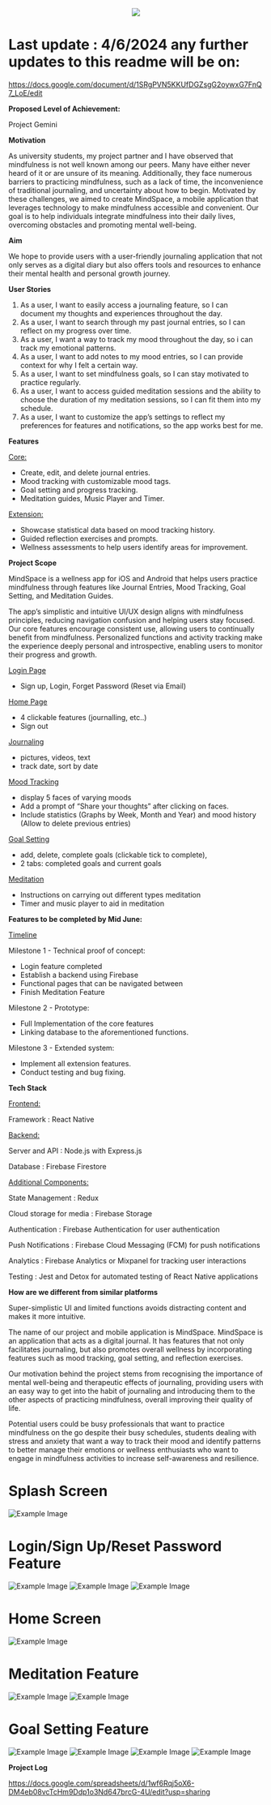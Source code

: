<p align="center">
  <img src=assets/MINDSPACE.png>
</p>

<h1>Last update : 4/6/2024 any further updates to this readme will be on:</h1>

https://docs.google.com/document/d/1SRgPVN5KKUfDGZsgG2oywxG7FnQ7_LoE/edit

**Proposed Level of Achievement:**

Project Gemini

**Motivation** 

As university students, my project partner and I have observed that mindfulness is not well known among our peers. Many have either never heard of it or are unsure of its meaning. Additionally, they face numerous barriers to practicing mindfulness, such as a lack of time, the inconvenience of traditional journaling, and uncertainty about how to begin. Motivated by these challenges, we aimed to create MindSpace, a mobile application that leverages technology to make mindfulness accessible and convenient. Our goal is to help individuals integrate mindfulness into their daily lives, overcoming obstacles and promoting mental well-being.


**Aim**

We hope to provide users with a user-friendly journaling application that not only serves as a digital diary but also offers tools and resources to enhance their mental health and personal growth journey.


**User Stories**

1. As a user, I want to easily access a journaling feature, so I can document my thoughts and experiences throughout the day.
2. As a user, I want to search through my past journal entries, so I can reflect on my progress over time.
3. As a user, I want a way to track my mood throughout the day, so i can track my emotional patterns.
4. As a user, I want to add notes to my mood entries, so I can provide context for why I felt a certain way.
5. As a user, I want to set mindfulness goals, so I can stay motivated to practice regularly.
6. As a user, I want to access guided meditation sessions and the ability to choose the duration of my meditation sessions, so I can fit them into my schedule.
7. As a user, I want to customize the app’s settings to reflect my preferences for features and notifications, so the app works best for me.

**Features**

<ins>Core:</ins>

- Create, edit, and delete journal entries.
- Mood tracking with customizable mood tags.
- Goal setting and progress tracking.
- Meditation guides, Music Player and Timer.
  
<ins>Extension:</ins>

- Showcase statistical data based on mood tracking history.
- Guided reflection exercises and prompts.
- Wellness assessments to help users identify areas for improvement. 


**Project Scope**

MindSpace is a wellness app for iOS and Android that helps users practice mindfulness through features like Journal Entries, Mood Tracking, Goal Setting, and Meditation Guides.

The app’s simplistic and intuitive UI/UX design aligns with mindfulness principles, reducing navigation confusion and helping users stay focused. Our core features encourage consistent use, allowing users to continually benefit from mindfulness. Personalized functions and activity tracking make the experience deeply personal and introspective, enabling users to monitor their progress and growth.


<ins>Login Page</ins>

- Sign up, Login, Forget Password (Reset via Email)

<ins>Home Page</ins>

- 4 clickable features (journalling, etc..)
- Sign out

<ins>Journaling</ins>

- pictures, videos, text 
- track date, sort by date 

<ins>Mood Tracking</ins>

- display 5 faces of varying moods
- Add a prompt of “Share your thoughts” after clicking on faces.
- Include statistics (Graphs by Week, Month and Year) and mood history (Allow to delete previous entries)


<ins>Goal Setting</ins>

- add, delete, complete goals (clickable tick to complete), 
- 2 tabs: completed goals and current goals

<ins>Meditation</ins>

- Instructions on carrying out different types meditation
- Timer and music player to aid in meditation

**Features to be completed by Mid June:**

<ins>Timeline</ins>

Milestone 1 - Technical proof of concept:
- Login feature completed
- Establish a backend using Firebase
- Functional pages that can be navigated between
- Finish Meditation Feature

Milestone 2 - Prototype:
- Full Implementation of the core features
- Linking database to the aforementioned functions. 

Milestone 3 - Extended system:
- Implement all extension features.
- Conduct testing and bug fixing.

**Tech Stack**

<ins>Frontend:</ins>

Framework : React Native 

<ins>Backend:</ins>

Server and API : Node.js with Express.js 

Database : Firebase Firestore 

<ins>Additional Components:</ins>

State Management : Redux 

Cloud storage for media : Firebase Storage 

Authentication : Firebase Authentication for user authentication 

Push Notifications : Firebase Cloud Messaging (FCM) for push notifications 

Analytics : Firebase Analytics or Mixpanel for tracking user interactions 

Testing : Jest and Detox for automated testing of React Native applications

**How are we different from similar platforms**

Super-simplistic UI and limited functions avoids distracting content and makes it more intuitive.

The name of our project and mobile application is MindSpace. MindSpace is an application that acts as a digital journal. It has features that not only facilitates journaling, but also promotes overall wellness by incorporating features such as mood tracking, goal setting, and reflection exercises. 

Our motivation behind the project stems from recognising the importance of mental well-being and therapeutic effects of journaling, providing users with an easy way to get into the habit of journaling and introducing them to the other aspects of practicing mindfulness, overall improving their quality of life. 

Potential users could be busy professionals that want to practice mindfulness on the go despite their busy schedules, students dealing with stress and anxiety that want a way to track their mood and identify patterns to better manage their emotions or wellness enthusiasts who want to engage in mindfulness activities to increase self-awareness and resilience. 

<h1>Splash Screen</h1>

![Example Image](https://drive.google.com/uc?id=1BdZG6ZoPUNATCI_5nW-7U5bfqmPSueMU)

<h1>Login/Sign Up/Reset Password Feature</h1>

![Example Image](https://drive.google.com/uc?id=1IwNY0LPZmobKn5BdbQ7w7mcbGg9pY2c2)
![Example Image](https://drive.google.com/uc?id=1sUOqjVz12EwBUtlfPS2gfLOsmgyMVc6w)
![Example Image](https://drive.google.com/uc?id=1eTzu0zP-sAtU4iGbPOrk5WxULNf_NBSu)

<h1>Home Screen</h1>

![Example Image](https://drive.google.com/uc?id=1nqTZuASJld6iWTaWaj-NwXCPYurgMN8U)

<h1>Meditation Feature</h1>

![Example Image](https://drive.google.com/uc?id=1qMjdUj-dBs2cVZMbEb87R4dEyUWdezYa)
![Example Image](https://drive.google.com/uc?id=1bKri5TZShd3PbRWu7ay91YtDktScEEq6)

<h1>Goal Setting Feature</h1>

![Example Image](https://drive.google.com/uc?id=13jL-_GPTpvsVKyP_ZQ6fWA_bV1OzD8jk)
![Example Image](https://drive.google.com/uc?id=1xl9qc-vB_DbeCOPKeG3G0FMVItkSMxb5)
![Example Image](https://drive.google.com/uc?id=1bwWpmSZGEoE0bQOgfyKe53yp9fFbb23A)
![Example Image](https://drive.google.com/uc?id=1SEgVU9o7PzjgLvj83Ok-nlFTzX2eXDLz)

**Project Log**

https://docs.google.com/spreadsheets/d/1wf6Rqj5oX6-DM4eb08vcTcHm9Ddp1o3Nd647brcG-4U/edit?usp=sharing



